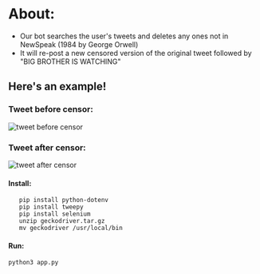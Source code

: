 
# About: 
* Our bot searches the user's tweets and deletes any ones not in NewSpeak (1984 by George Orwell)
* It will re-post a new censored version of the original tweet followed by "BIG BROTHER IS WATCHING"

## Here's an example!

### Tweet before censor:

![tweet before censor](https://user-images.githubusercontent.com/57025422/107981797-a5e56e00-6f77-11eb-9ebf-ff6cc04f0293.PNG)

### Tweet after censor:

![tweet after censor](https://user-images.githubusercontent.com/57025422/107981788-a251e700-6f77-11eb-8cdf-8f7a6989888b.PNG)

#### Install:
```
   pip install python-dotenv
   pip install tweepy
   pip install selenium
   unzip geckodriver.tar.gz
   mv geckodriver /usr/local/bin
  ```

#### Run:
  ```
  python3 app.py
  ```
